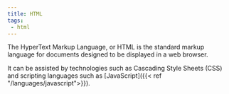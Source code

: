 ```yaml
---
title: HTML
tags:
 - html
---
```


The HyperText Markup Language, or HTML is the standard markup language for documents designed to be displayed in a web browser. 
<!--more-->
It can be assisted by technologies such as Cascading Style Sheets (CSS) and scripting languages such as [JavaScript]({{< ref "/languages/javascript">}}).
  